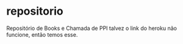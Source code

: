 # repositorio
Repositório de Books e Chamada de PPI
 talvez o link do heroku não funcione, então temos esse.
